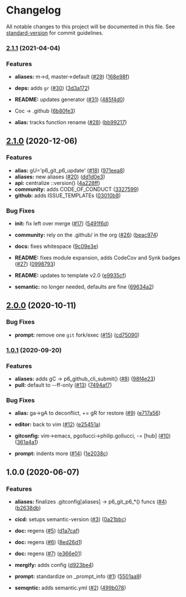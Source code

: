 # Changelog

All notable changes to this project will be documented in this file. See [standard-version](https://github.com/conventional-changelog/standard-version) for commit guidelines.

### [2.1.1](https://github.com/p6m7g8/p6df-git/compare/v2.1.0...v2.1.1) (2021-04-04)


### Features

* **aliases:** m->d, master->default ([#29](https://github.com/p6m7g8/p6df-git/issues/29)) ([168e98f](https://github.com/p6m7g8/p6df-git/commit/168e98f6eaf590439ea17298303d9458326a80fa))
* **deps:** adds `gr` ([#30](https://github.com/p6m7g8/p6df-git/issues/30)) ([3d3a172](https://github.com/p6m7g8/p6df-git/commit/3d3a172771acb7610581278f91ed8c4f5b483901))


* **README:** updates generator ([#31](https://github.com/p6m7g8/p6df-git/issues/31)) ([485f4d0](https://github.com/p6m7g8/p6df-git/commit/485f4d0221b2717815de738f2cf3d9a13566702f))
* Coc -> .github ([6b80fe3](https://github.com/p6m7g8/p6df-git/commit/6b80fe3570b675ac8d5d4f52a5f7433927c2e52f))
* **alias:** tracks function rename ([#28](https://github.com/p6m7g8/p6df-git/issues/28)) ([bb99217](https://github.com/p6m7g8/p6df-git/commit/bb992171a8c0bb236fee560781309071cbcd649c))

## [2.1.0](https://github.com/p6m7g8/p6df-git/compare/v2.0.0...v2.1.0) (2020-12-06)


### Features

* **alias:** gU='p6_git_p6_update' ([#18](https://github.com/p6m7g8/p6df-git/issues/18)) ([971eea8](https://github.com/p6m7g8/p6df-git/commit/971eea84f0f60358b05b55975d01d1e5eeaa6f34))
* **aliases:** new aliases ([#20](https://github.com/p6m7g8/p6df-git/issues/20)) ([dd1d0e3](https://github.com/p6m7g8/p6df-git/commit/dd1d0e34549489fbb3edca10401fff20079e6d26))
* **api:** centralize ::version() ([4a228ff](https://github.com/p6m7g8/p6df-git/commit/4a228ff10bca0e52b59e9b6c7b7cd8b0e507abde))
* **community:** adds CODE_OF_CONDUCT ([3327599](https://github.com/p6m7g8/p6df-git/commit/332759993824388fa8f4f4ab882918771507811e))
* **github:** adds ISSUE_TEMPLATEs ([03010b8](https://github.com/p6m7g8/p6df-git/commit/03010b82c021ceb774781b3291ecbee0493c9da1))


### Bug Fixes

* **init:** fix left over merge ([#17](https://github.com/p6m7g8/p6df-git/issues/17)) ([5491f6d](https://github.com/p6m7g8/p6df-git/commit/5491f6ddbe23ef1a4d6a838a4c6982a9e902abe6))


* **community:** rely on the .github/ in the org ([#26](https://github.com/p6m7g8/p6df-git/issues/26)) ([beac974](https://github.com/p6m7g8/p6df-git/commit/beac97473f15fb5e6c6a988e4d649561668d45b1))
* **docs:** fixes whitespace ([9c09e3e](https://github.com/p6m7g8/p6df-git/commit/9c09e3e363c7248e0f38f67b55cc13757bdbb3eb))
* **README:** fixes module expansion, adds CodeCov and Synk badges ([#27](https://github.com/p6m7g8/p6df-git/issues/27)) ([0998793](https://github.com/p6m7g8/p6df-git/commit/0998793cd170593977e9528ac31ba71444d448a3))
* **README:** updates to template v2.0 ([e9935cf](https://github.com/p6m7g8/p6df-git/commit/e9935cf57e224f570e6e865b7a336ad6e1c86611))
* **semantic:** no longer needed, defaults are fine ([69634a2](https://github.com/p6m7g8/p6df-git/commit/69634a222c14dbdd3629abf6e06afe94fbda24a0))

## [2.0.0](https://github.com/p6m7g8/p6df-git/compare/v1.0.1...v2.0.0) (2020-10-11)


### Bug Fixes

* **prompt:** remove one `git` fork/exec ([#15](https://github.com/p6m7g8/p6df-git/issues/15)) ([cd75090](https://github.com/p6m7g8/p6df-git/commit/cd750908dc49ea959ae52a13d58181f799bd5551))

### [1.0.1](https://github.com/p6m7g8/p6df-git/compare/v1.0.0...v1.0.1) (2020-09-20)


### Features

* **aliases:** adds gC -> p6_github_cli_submit() ([#8](https://github.com/p6m7g8/p6df-git/issues/8)) ([98f4e23](https://github.com/p6m7g8/p6df-git/commit/98f4e232eb24b20851b0a25503069bb1b6c7b3e6))
* **pull:** default to --ff-only ([#13](https://github.com/p6m7g8/p6df-git/issues/13)) ([7494af7](https://github.com/p6m7g8/p6df-git/commit/7494af705330b19ebe3723080287785f46494dfb))


### Bug Fixes

* **alias:** ga->gA to deconflict, += gR for restore ([#9](https://github.com/p6m7g8/p6df-git/issues/9)) ([e717a56](https://github.com/p6m7g8/p6df-git/commit/e717a566e26a585ad9824aefec0dc1f2f9e04c72))
* **editor:** back to vim ([#12](https://github.com/p6m7g8/p6df-git/issues/12)) ([e25451a](https://github.com/p6m7g8/p6df-git/commit/e25451a4d3c62420de69f5f1a4ef379c157a0f59))
* **gitconfig:** vim->emacs, pgollucci->philip.gollucci, -= [hub] ([#10](https://github.com/p6m7g8/p6df-git/issues/10)) ([361a4a1](https://github.com/p6m7g8/p6df-git/commit/361a4a12f9e1de38e5eb9a42bed24ffe5e9dea41))


* **prompt:** indents more ([#14](https://github.com/p6m7g8/p6df-git/issues/14)) ([1e2038c](https://github.com/p6m7g8/p6df-git/commit/1e2038cafe86cfc443ef47b7bea63ea45b97231c))

## 1.0.0 (2020-06-07)


### Features

* **aliases:** finalizes .gitconfig[aliases] -> p6_git_p6_*() funcs ([#4](https://github.com/p6m7g8/p6df-git/issues/4)) ([b2638db](https://github.com/p6m7g8/p6df-git/commit/b2638dbab48bdcd0bcbbfd7daa89a1a6920043e4))
* **cicd:** setups semantic-version ([#3](https://github.com/p6m7g8/p6df-git/issues/3)) ([0a21bbc](https://github.com/p6m7g8/p6df-git/commit/0a21bbcf1ece0e2c0fcec7d2241ebdf9f60c2e0e))


* **doc:** regens ([#5](https://github.com/p6m7g8/p6df-git/issues/5)) ([d1a7caf](https://github.com/p6m7g8/p6df-git/commit/d1a7caf69c353ac6922122c88a40f82b5a4fa7b7))
* **doc:** regens ([#6](https://github.com/p6m7g8/p6df-git/issues/6)) ([8ed26d1](https://github.com/p6m7g8/p6df-git/commit/8ed26d197cab40c0a3ceb9559d44ec79b93e03dd))
* **doc:** regens ([#7](https://github.com/p6m7g8/p6df-git/issues/7)) ([e366e01](https://github.com/p6m7g8/p6df-git/commit/e366e01e8000f50b973703b28dfd4a734234ea4c))
* **mergify:** adds config ([d923be4](https://github.com/p6m7g8/p6df-git/commit/d923be497cd197f9bb4dbb2715b283ab4a792633))
* **prompt:** standardize on _prompt_info ([#1](https://github.com/p6m7g8/p6df-git/issues/1)) ([5501aa9](https://github.com/p6m7g8/p6df-git/commit/5501aa93b173ea8c6f68d00166d68b4207b53f37))
* **semqntic:** adds semantic.yml ([#2](https://github.com/p6m7g8/p6df-git/issues/2)) ([499b078](https://github.com/p6m7g8/p6df-git/commit/499b07812cd5f65af839c37251ca7197aaf2844e))
